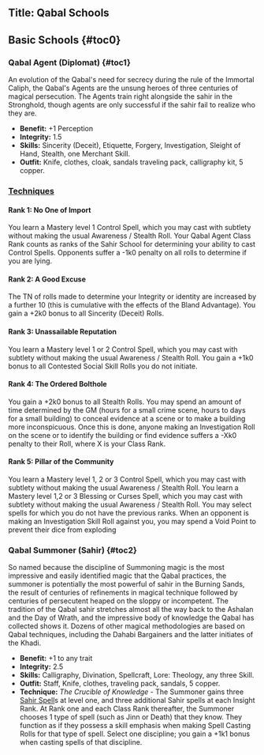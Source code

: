 Title: Qabal Schools
---
## <span>Basic Schools</span> {#toc0}

### <span>Qabal Agent (Diplomat)</span> {#toc1}

An evolution of the Qabal's need for secrecy during the rule of the Immortal Caliph, the Qabal's Agents are the unsung heroes of three centuries of magical persecution. The Agents train right alongside the sahir in the Stronghold, though agents are only successful if the sahir fail to realize who they are.

- <strong>Benefit:</strong> +1 Perception
- <strong>Integrity:</strong> 1.5
- <strong>Skills:</strong> Sincerity (Deceit), Etiquette, Forgery, Investigation, Sleight of Hand, Stealth, one Merchant Skill.
- <strong>Outfit:</strong> Knife, clothes, cloak, sandals traveling pack, calligraphy kit, 5 copper.

### <span style="text-decoration: underline;">Techniques</span>
#### Rank 1: No One of Import

You learn a Mastery level 1 Control Spell, which you may cast with subtlety without making the usual Awareness / Stealth Roll. Your Qabal Agent Class Rank counts as ranks of the Sahir School for determining your ability to cast Control Spells. Opponents suffer a -1k0 penalty on all rolls to determine if you are lying.
#### Rank 2: A Good Excuse

The TN of rolls made to determine your Integrity or identity are increased by a further 10 (this is cumulative with the effects of the Bland Advantage). You gain a +2k0 bonus to all Sincerity (Deceit) Rolls.
#### Rank 3: Unassailable Reputation

You learn a Mastery level 1 or 2 Control Spell, which you may cast with subtlety without making the usual Awareness / Stealth Roll. You gain a +1k0 bonus to all Contested Social Skill Rolls you do not initiate.
#### Rank 4: The Ordered Bolthole

You gain a +2k0 bonus to all Stealth Rolls. You may spend an amount of time determined by the GM (hours for a small crime scene, hours to days for a small building) to conceal evidence at a scene or to make a building more inconspicuous. Once this is done, anyone making an Investigation Roll on the scene or to identify the building or find evidence suffers a -Xk0 penalty to their Roll, where X is your Class Rank.
#### Rank 5: Pillar of the Community

You learn a Mastery level 1, 2 or 3 Control Spell, which you may cast with subtlety without making the usual Awareness / Stealth Roll. You learn a Mastery level 1,2 or 3 Blessing or Curses Spell, which you may cast with subtlety without making the usual Awareness / Stealth Roll. You may select spells for which you do not have the previous ranks. When an opponent is making an Investigation Skill Roll against you, you may spend a Void Point to prevent their dice from exploding
### <span>Qabal Summoner (Sahir)</span> {#toc2}

So named because the discipline of Summoning magic is the most impressive and easily identified magic that the Qabal practices, the summoner is potentially the most powerful of sahir in the Burning Sands, the result of centuries of refinements in magical technique followed by centuries of persecutent heaped on the sloppy or incompetent. The tradition of the Qabal sahir stretches almost all the way back to the Ashalan and the Day of Wrath, and the impressive body of knowledge the Qabal has collected shows it. Dozens of other magical methodologies are based on Qabal techniques, including the Dahabi Bargainers and the latter initiates of the Khadi.

- <strong>Benefit:</strong> +1 to any trait
- <strong>Integrity:</strong> 2.5
- <strong>Skills:</strong> Calligraphy, Divination, Spellcraft, Lore: Theology, any three Skill.
- <strong>Outfit:</strong> Staff, Knife, clothes, traveling pack, sandals, 5 copper.
- <strong>Technique:</strong> <em>The Crucible of Knowledge</em> - The Summoner gains three <a href="/sahir-spell">Sahir Spell</a>s at level one, and three additional Sahir spells at each Insight Rank. At Rank one and each Class Rank thereafter, the Summoner chooses 1 type of spell (such as Jinn or Death) that they know. They function as if they possess a skill emphasis when making Spell Casting Rolls for that type of spell. Select one discipline; you gain a +1k1 bonus when casting spells of that discipline.

